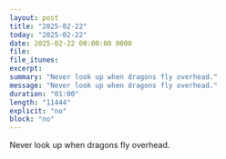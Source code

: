 ```yaml
---
layout: post
title: "2025-02-22"
today: "2025-02-22"
date: 2025-02-22 00:00:00 0000
file:
file_itunes:
excerpt:
summary: "Never look up when dragons fly overhead."
message: "Never look up when dragons fly overhead."
duration: "01:00"
length: "11444"
explicit: "no"
block: "no"
---
```

Never look up when dragons fly overhead.

